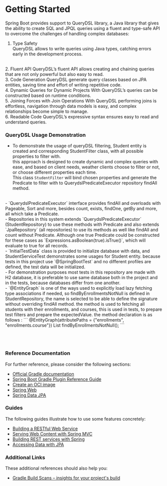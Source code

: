 # Getting Started  

Spring Boot provides support to QueryDSL library, a Java library that gives the ability to create SQL and JPQL queries 
using a fluent and type-safe API to overcome the challenges of handling complex databases:
<br>
1. Type Safety  
   QueryDSL allows to write queries using Java types, catching errors early in the development process.  
<br>
2. Fluent API  
   QueryDSL’s fluent API allows creating and chaining queries that are not only powerful but also easy to read.  
<br>
3. Code Generation  
   QueryDSL generate query classes based on JPA entities, saving time and effort of writing repetitive code.  
<br>
4. Dynamic Queries for Dynamic Projects  
   With QueryDSL’s queries can be constructed based on runtime conditions.  
<br>
5. Joining Forces with Join Operations  
   With QueryDSL performing joins is effortless, navigation through data models is easy, and complex relationships become simple to manage.  
<br>
6. Readable Code  
   QueryDSL’s expressive syntax ensures easy to read and understand queries.  

### QueryDSL Usage Demonstration ###  

- To demonstrate the usage of queryDSL filtering, Student entity is created and corresponding StudentFilter class, 
with all possible properties to filter with.  
this approach is designed to create dynamic and complex queries with ease, and based on client needs, weather
clients choose to filter or not, or choose different properties each time.  
This class `StudentFilter` will bind chosen properties and generate the Predicate to filter with to 
QuerydslPredicateExecutor<Student> repository findAll method.  
<br>
- `QuerydslPredicateExecutor<T>` interface provides findAll and overloads with Pageable, Sort and more, 
besides count, exists, findOne, getBy and more, all which take a Predicate.  
<br>
- Repositories in this system extends `QuerydslPredicateExecutor<T>` (StudentRepository) to use these methods with Predicate and also extends 
`JpaRepository` (all repositories) to use its methods as well like findAll and count without Predicate. Although one true Predicate could be
constructed for these cases as `Expressions.asBoolean(true).isTrue()`, which will evaluate to true for all records.  
<br>
- `InitialTestData` class is provided to initialize database with data, and StudentServiceTest demonstrates some usages for Student entity.
because tests in this project use `@SpringBootTest` and no different profiles are defined, the test data will be initialized.  
<br>
- For demonstration purposes most tests in this repository are made with H2 database, it is preferable to use same 
database both in the project and in the tests, because databases differ from one another.  
<br>
- `@EntityGraph` is one of the ways used to explicitly load lazy fetching type associations if needed,
so findByEnrollmentsNotNull is defined in StudentRepository, the name is selected to be able to define the signature without overriding findAll method.
the method is used to fetching all students with their enrollments, and courses,
this is used in tests, to prepare test filters and prepare the expectedValue. the method declaration is as follows : 
```
    @EntityGraph(attributePaths = {"enrollments", "enrollments.course"})
    List<Student> findByEnrollmentsNotNull();
```

<br><br>  

### Reference Documentation
For further reference, please consider the following sections:

* [Official Gradle documentation](https://docs.gradle.org)
* [Spring Boot Gradle Plugin Reference Guide](https://docs.spring.io/spring-boot/3.3.5/gradle-plugin)
* [Create an OCI image](https://docs.spring.io/spring-boot/3.3.5/gradle-plugin/packaging-oci-image.html)
* [Spring Web](https://docs.spring.io/spring-boot/3.3.5/reference/web/servlet.html)
* [Spring Data JPA](https://docs.spring.io/spring-boot/3.3.5/reference/data/sql.html#data.sql.jpa-and-spring-data)

### Guides
The following guides illustrate how to use some features concretely:

* [Building a RESTful Web Service](https://spring.io/guides/gs/rest-service/)
* [Serving Web Content with Spring MVC](https://spring.io/guides/gs/serving-web-content/)
* [Building REST services with Spring](https://spring.io/guides/tutorials/rest/)
* [Accessing Data with JPA](https://spring.io/guides/gs/accessing-data-jpa/)

### Additional Links
These additional references should also help you:

* [Gradle Build Scans – insights for your project's build](https://scans.gradle.com#gradle)

